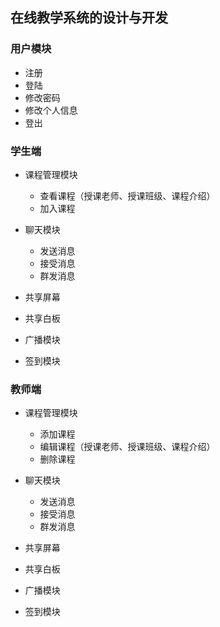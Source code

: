 ## 在线教学系统的设计与开发

### 用户模块
* 注册
* 登陆
* 修改密码
* 修改个人信息
* 登出

### 学生端

* 课程管理模块
    * 查看课程（授课老师、授课班级、课程介绍）
    * 加入课程

* 聊天模块
    * 发送消息
    * 接受消息
    * 群发消息
    
* 共享屏幕
* 共享白板
* 广播模块
* 签到模块

### 教师端
* 课程管理模块
    * 添加课程
    * 编辑课程（授课老师、授课班级、课程介绍）
    * 删除课程    
    
* 聊天模块
    * 发送消息
    * 接受消息
    * 群发消息

* 共享屏幕
* 共享白板
* 广播模块
* 签到模块